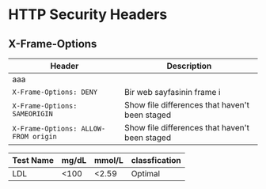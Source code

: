 # HTTP Security Headers
## X-Frame-Options
| Header | Description |
| --- | --- |
| aaa ||
| `X-Frame-Options: DENY` | Bir web sayfasinin frame i |
| `X-Frame-Options: SAMEORIGIN` | Show file differences that haven't been staged |
| `X-Frame-Options: ALLOW-FROM origin` | Show file differences that haven't been staged |


<table>
    <thead>
        <tr>
            <th>Test Name</th>
            <th>mg/dL</th>
            <th>mmol/L</th>
            <th>classfication</th>
        </tr>
    </thead>
    <tbody>
        <tr>
            <td>LDL</td>
            <td>&lt;100</td>
            <td>&lt;2.59</td>
            <td>Optimal</td>
        </tr>
            </tbody>
</table>
